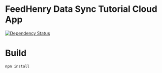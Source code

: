 # FeedHenry Data Sync Tutorial Cloud App
[![Dependency Status](https://img.shields.io/david/feedhenry-templates/sync-cloud.svg?style=flat-square)](https://david-dm.org/feedhenry-templates/sync-cloud)

# Build
```
npm install
```

